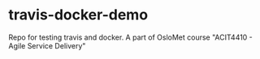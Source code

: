 # travis-docker-demo
Repo for testing travis and docker.
A part of OsloMet course "ACIT4410 - Agile Service Delivery"
